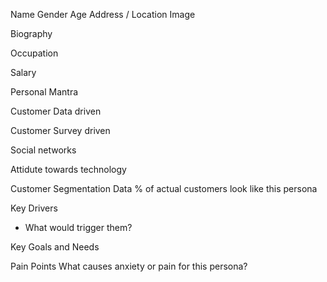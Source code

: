 Name 
Gender
Age
Address / Location
Image

Biography

Occupation

Salary

Personal Mantra


Customer Data driven


Customer Survey driven


Social networks


Attidute towards technology


Customer Segmentation Data
% of actual customers look like this persona

Key Drivers
- What would trigger them?

Key Goals and Needs


Pain Points
What causes anxiety or pain for this persona?